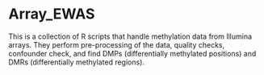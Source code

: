 # Array_EWAS
This is a collection of R scripts that handle methylation data from Illumina arrays. They perform pre-processing of the data, quality checks, confounder check, and find DMPs (differentially methylated positions) and DMRs (differentially methylated regions).
